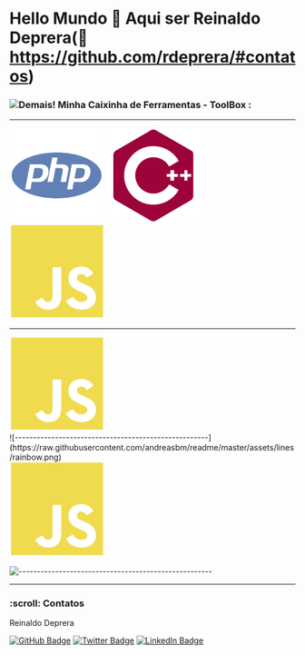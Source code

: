 # Hello Mundo 👋 Aqui ser **Reinaldo Deprera**(💬https://github.com/rdeprera/#contatos)


### <img src="https://cdn.rawgit.com/sindresorhus/awesome/d7305f38d29fed78fa85652e3a63e154dd8e8829/media/badge.svg" alt="Demais!" style="text-align: left" /> Minha Caixinha de Ferramentas - ToolBox :

---

<div style="width:100%">
<img src="https://raw.githubusercontent.com/devicons/devicon/7a4ca8aa871d6dca81691e018d31eed89cb70a76/icons/php/php-plain.svg" alt="PHP logo" width="33%"  style="max-width:33%" />
<img src="https://raw.githubusercontent.com/devicons/devicon/7a4ca8aa871d6dca81691e018d31eed89cb70a76/icons/cplusplus/cplusplus-plain.svg" alt="C++ logo" width="33%"  style="max-width:33%" />
<img src="https://raw.githubusercontent.com/devicons/devicon/7a4ca8aa871d6dca81691e018d31eed89cb70a76/icons/javascript/javascript-plain.svg" alt="Javascript logo" width="33%"  style="max-width:33%" />
</div>

---
<img src="https://raw.githubusercontent.com/devicons/devicon/7a4ca8aa871d6dca81691e018d31eed89cb70a76/icons/javascript/javascript-plain.svg" alt="Javascript logo" width="33%"  style="" />



<div style="width:100%; margin: 0 auto">
![-----------------------------------------------------](https://raw.githubusercontent.com/andreasbm/readme/master/assets/lines/rainbow.png)
</div>
<img src="https://raw.githubusercontent.com/devicons/devicon/7a4ca8aa871d6dca81691e018d31eed89cb70a76/icons/javascript/javascript-plain.svg" alt="Javascript logo" width="33%"  style="" />

![-----------------------------------------------------](https://raw.githubusercontent.com/andreasbm/readme/master/assets/lines/rainbow.png)

---
<!--
**rdeprera/rdeprera** is a ✨ _special_ ✨ repository because its `README.md` (this file) appears on your GitHub profile.

Here are some ideas to get you started:

- 🔭 I’m currently working on ...
- 🌱 I’m currently learning ...
- 👯 I’m looking to collaborate on ...
- 🤔 I’m looking for help with ...
- 💬 Ask me about ...
- 📫 How to reach me: ...
- 😄 Pronouns: ...
- ⚡ Fun fact: ...
-->

<!-- CREDITS -->
<h3 id="contatos"> :scroll: Contatos</h2>

Reinaldo Deprera

[![GitHub Badge](https://img.shields.io/badge/GitHub-100000?style=for-the-badge&logo=github&logoColor=white)](https://github.com/rdeprera)
[![Twitter Badge](https://img.shields.io/badge/Twitter-1DA1F2?style=for-the-badge&logo=twitter&logoColor=white)](https://twitter.com/reinaldo.deprera)
[![LinkedIn Badge](https://img.shields.io/badge/LinkedIn-0077B5?style=for-the-badge&logo=linkedin&logoColor=white)](https://www.linkedin.com/in/reinaldo-deprera-9b947348/)
